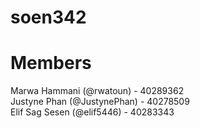 # soen342

# Members
Marwa Hammani (@rwatoun) - 40289362\
Justyne Phan (@JustynePhan) - 40278509\
Elif Sag Sesen (@elif5446) - 40283343

